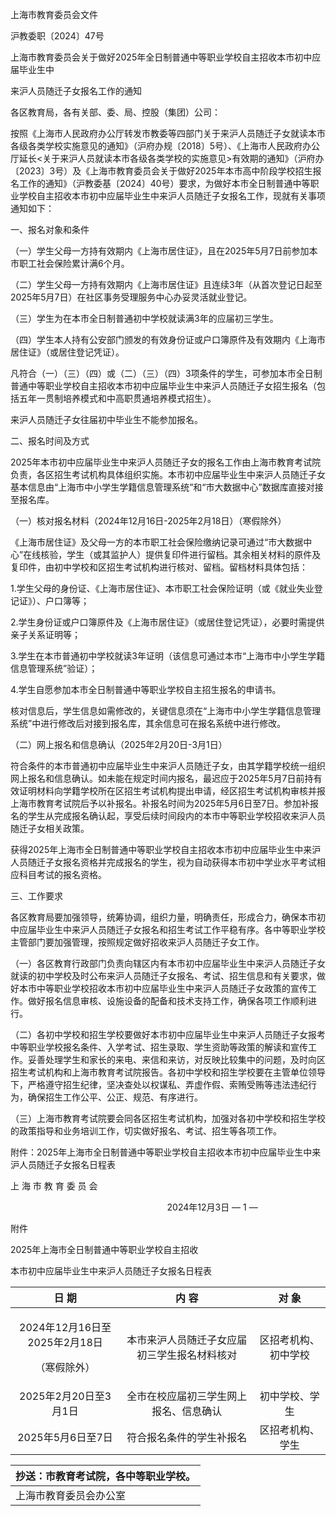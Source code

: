 ﻿


上海市教育委员会文件


<a name="ole_link1"></a><a name="ole_link2"></a>沪教委职〔2024〕47号                    


上海市教育委员会关于做好2025年全日制普通中等职业学校自主招收本市初中应届毕业生中

来沪人员随迁子女报名工作的通知 

各区教育局，各有关部、委、局、控股（集团）公司：

按照《上海市人民政府办公厅转发市教委等四部门关于来沪人员随迁子女就读本市各级各类学校实施意见的通知》（沪府办规〔2018〕5号）、《上海市人民政府办公厅延长<关于来沪人员就读本市各级各类学校的实施意见>有效期的通知》（沪府办〔2023〕3号）及《上海市教育委员会关于做好2025年本市高中阶段学校招生报名工作的通知》（沪教委基〔2024〕40号）要求，为做好本市全日制普通中等职业学校自主招收本市初中应届毕业生中来沪人员随迁子女报名工作，现就有关事项通知如下：

一、报名对象和条件

（一）学生父母一方持有效期内《上海市居住证》，且在2025年5月7日前参加本市职工社会保险累计满6个月。

（二）学生父母一方持有效期内《上海市居住证》且连续3年（从首次登记日起至2025年5月7日）在社区事务受理服务中心办妥灵活就业登记。

（三）学生为在本市全日制普通初中学校就读满3年的应届初三学生。

（四）学生本人持有公安部门颁发的有效身份证或户口簿原件及有效期内《上海市居住证》（或居住登记凭证）。

凡符合（一）（三）（四）或（二）（三）（四）3项条件的学生，可参加本市全日制普通中等职业学校自主招收本市初中应届毕业生中来沪人员随迁子女招生报名（包括五年一贯制培养模式和中高职贯通培养模式招生）。

来沪人员随迁子女往届初中毕业生不能参加报名。

二、报名时间及方式

2025年本市初中应届毕业生中来沪人员随迁子女的报名工作由上海市教育考试院负责，各区招生考试机构具体组织实施。本市初中应届毕业生中来沪人员随迁子女基本信息由“上海市中小学生学籍信息管理系统”和“市大数据中心”数据库直接对接至报名库。

（一）核对报名材料（2024年12月16日-2025年2月18日）（寒假除外）

《上海市居住证》及父母一方的本市职工社会保险缴纳记录可通过“市大数据中心”在线核验，学生（或其监护人）提供复印件进行留档。其余相关材料的原件及复印件，由初中学校和区招生考试机构进行核对、留档。留档材料具体包括：

1\.学生父母的身份证、《上海市居住证》、本市职工社会保险证明（或《就业失业登记证》）、户口簿等；

2\.学生身份证或户口簿原件及《上海市居住证》（或居住登记凭证），必要时需提供亲子关系证明等；

3\.学生在本市普通初中学校就读3年证明（该信息可通过本市“上海市中小学生学籍信息管理系统”验证）；

4\.学生自愿参加本市全日制普通中等职业学校自主招生报名的申请书。

核对信息后，学生信息如需修改的，关键信息须在“上海市中小学生学籍信息管理系统”中进行修改后对接到报名库，其余信息可在报名系统中进行修改。

（二）网上报名和信息确认（2025年2月20日-3月1日）

符合条件的本市普通初中应届毕业生中来沪人员随迁子女，由其学籍学校统一组织网上报名和信息确认。如未能在规定时间内报名，最迟应于2025年5月7日前持有效证明材料向学籍学校所在区招生考试机构提出申请，经区招生考试机构审核并报上海市教育考试院后予以补报名。补报名时间为2025年5月6日至7日。参加补报名的学生从完成报名确认起，享受后续时间段内的本市中等职业学校招收来沪人员随迁子女相关政策。

获得2025年上海市全日制普通中等职业学校自主招收本市初中应届毕业生中来沪人员随迁子女报名资格并完成报名的学生，视为自动获得本市初中学业水平考试相应科目考试的报名资格。

三、工作要求

各区教育局要加强领导，统筹协调，组织力量，明确责任，形成合力，确保本市初中应届毕业生中来沪人员随迁子女报名和招生考试工作平稳有序。各中等职业学校主管部门要加强管理，按照规定做好招收来沪人员随迁子女工作。

（一）各区教育行政部门负责向辖区内有本市初中应届毕业生中来沪人员随迁子女就读的初中学校及时公布来沪人员随迁子女报名、考试、招生信息和有关要求，做好本市中等职业学校招收本市初中应届毕业生中来沪人员随迁子女政策的宣传工作。做好报名信息审核、设施设备的配备和技术支持工作，确保各项工作顺利进行。

（二）各初中学校和招生学校要做好本市初中应届毕业生中来沪人员随迁子女报考中等职业学校报名条件、入学考试、招生录取、学生资助等政策的解读和宣传工作。妥善处理学生和家长的来电、来信和来访，对反映比较集中的问题，及时向区招生考试机构和上海市教育考试院报告。各初中学校和招生学校要在主管单位领导下，严格遵守招生纪律，坚决查处以权谋私、弄虚作假、索贿受贿等违法违纪行为，确保招生工作公平、公正、规范、有序进行。

（三）上海市教育考试院要会同各区招生考试机构，加强对各初中学校和招生学校的政策指导和业务培训工作，切实做好报名、考试、招生等各项工作。

附件：2025年上海市全日制普通中等职业学校自主招收本市初中应届毕业生中来沪人员随迁子女报名日程表



上 海 市 教 育 委 员 会

`                                   `2024年12月3日
—  1  —

附件



2025年上海市全日制普通中等职业学校自主招收

本市初中应届毕业生中来沪人员随迁子女报名日程表



|**日    期**|**内    容**|**对  象**|
| :-: | :-: | :-: |
|<p>2024年12月16日至2025年2月18日</p><p>（寒假除外）</p>|本市来沪人员随迁子女应届初三学生报名材料核对|区招考机构、初中学校|
|2025年2月20日至3月1日|全市在校应届初三学生网上报名、信息确认|初中学校、学生|
|2025年5月6日至7日|符合报名条件的学生补报名|区招考机构、学生|
























|抄送：市教育考试院，各中等职业学校。|
| - |
|上海市教育委员会办公室|2024年12月4日印发||


